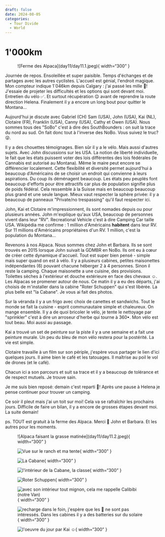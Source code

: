 ```yaml
---
draft: false 
date: 2024-08-05
categories:
  - Tour Divide
  - World
---
```


# 1'000km

<figure markdown>
![Ferme des Alpaca](day11/day11.1.jpeg){ width=“300” }
</figure>

Journée de repos. Ensoleillée et super paisible. Temps d'échanges et de partages avec les autres cyclistes. L'accueil est génial, l'endroit magique. Mon compteur indique 1´046km depuis Calgary : j'ai passé les mille 💪! J'essaie de projeter les difficultés et les options qui sont devant moi. Entretien du vélo ✅. Et surtout récupération 😌 avant de reprendre la route direction Helena. Finalement il y a encore un long bout pour quitter le Montana...

<!-- more -->

Aujourd'hui je discute avec Gabriel (CH) Sam (USA), John (USA), Kai (NL), Clotaire (FR), Franklin (USA), Canny (USA), Cathy et Owen (USA). Nous sommes tous des "SoBo" c'est à dire des SouthBounders : on suit la trace du nord au sud. On fait donc tout à l'inverse des NoBo. Vous suivez le truc? 😜.

Il y a des chouettes témoignages. Bien sûr il y a le vélo. Mais aussi d'autres sujets. Avec John discussions sur les USA. La notion de liberté individuelle, le fait que les états puissent voter des lois différentes des lois fédérales (le Cannabis est autorisé au Montana). Même le maire peut encore se différencier localement. Cette flexibilité et diversité permet aujourd'hui à beaucoup d'Américains de se choisir un endroit qui convienne à leurs aspirations. Du coup ils déménagent beaucoup. Les états peu peuplés font beaucoup d'efforts pour être attractifs car plus de population signifie plus de poids fédéral. Cela ressemble à la Suisse mais en beaucoup beaucoup plus grand et une seule langue. Mieux vaut respecter la sphère privée: il y a beaucoup de panneaux "Private/no trespassing" qu'il faut respecter ici.

John, Kai et Clotaire m'impressionnent, ils sont nomades depuis ou pour plusieurs années. John m'explique qu'aux USA, beaucoup de personnes vivent dans leur "RV". Recreational Vehicle c'est à dire Camping Car taille USA. Wikipédia me confirme : 1 million d'Américains **habitent** dans leur RV. Sur 11 millions d'Américains propriétaires d'un RV. 1 million, c'est la population du Montana...

Revenons à nos Alpaca. Nous sommes chez John et Barbara. Ils se sont trouvés en 2015 lorsque John suivait la GDMBR en NoBo. Ils ont eu à cœur de créer cette dynamique d'accueil. Tout est super bien pensé - simple mais super quand on est à vélo. Il y a plusieurs cabines, petites maisonettes indépendantes (6) pouvant chacune héberger 2 à 4 personnes. Sinon il reste la camping. Chaque maisonette a une cuisine, des provisions. Toilettes sèches à l'extérieur et douche extérieure en face des chevaux ☺️. Les Alpacas se promener autour de nous. Ce matin il y a eu des départs, j'ai choisis de m'installer dans la cabine "Roter Schuppen" qui s'est libérée. La plus belle est "la Cabane". Je vous ai fait des photos.

Sur la véranda il y a un frigo avec choix de canettes et sandwichs. Tout le monde se fait la cuisine - esprit communautaire simple et chaleureux. On mange ensemble. Il y a de quoi bricoler le vélo, je tente le nettoyage par "sprinkler" c'est à dire un arroseur d'herbe qui tourne à 360•. Mon vélo est tout beau. Moi aussi au passage.

Kai a trouvé un set de peinture sur la piste il y a une semaine et a fait une peinture murale. Un peu du bleu de mon vélo restera pour la postérité. La vie est simple.

Clotaire travaille à un film sur son périple, j'espère vous partager le lien d'ici quelques jours. Il aime bien le café et les tatouages. Il maîtrise au poil le vol de drones (et le café).

Chacun ici a son parcours et suit sa trace et il y a beaucoup de tolérance et de respect mutuels. Je trouve sain.

Je me suis bien reposé: demain c'est reparti 💪! Après une pause à Helena je pense continuer pour trouver un camping.

Ce soir il pleut mais j'ai un toit sur moi! Cela va se rafraîchir les prochains jours. Difficile de faire un bilan, il y a encore de grosses étapes devant moi. La suite demain!

ps. TOUT est gratuit à la ferme des Alpaca. Merci 🙏 John et Barbara. Et les autres pour les moments.

<figure markdown>
![Alpaca faisant la grasse matinée](day11/day11.2.jpeg){ width=“300” }

![Vue sur le ranch et ma tente](day11/day11.3.jpeg){ width=“300” }

![La Cabane](day11/day11.4.jpeg){ width=“300” }

![l'intérieur de la Cabane, la classe](day11/day11.5.jpeg){ width=“300” }

![Roter Schuppen](day11/day11.6.jpeg){ width=“300” }

![avec son intérieur tout mignon, cela me rappelle Calibibi (notre Van)](day11/day11.7.jpeg){ width=“300” }

![recharge dans le foin, j'espère que les 🦙 ne sont pas intéressés. Dans les cabines il y a des batteries sur du solaire](day11/day11.8.jpeg){ width=“300” }

![l'oeuvre du jour par Kai ☺️](day11/day11.9.jpeg){ width=“300” }

</figure>


